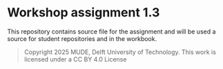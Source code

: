 # Workshop assignment 1.3

This repository contains source file for the assignment and will be used a source for student repositories and in the workbook.

> Copyright 2025 MUDE, Delft University of Technology. This work is licensed under a CC BY 4.0 License
